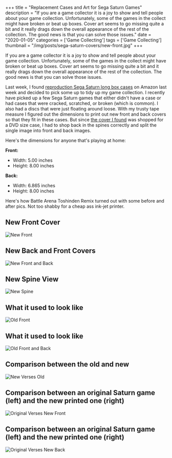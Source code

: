 +++
title = "Replacement Cases and Art for Sega Saturn Games"
description = "If you are a game collector it is a joy to show and tell people about your game collection. Unfortunately, some of the games in the collect might have broken or beat up boxes. Cover art seems to go missing quite a bit and it really drags down the overall appearance of the rest of the collection. The good news is that you can solve those issues."
date = "2020-01-05"
categories = ['Game Collecting']
tags = ['Game Collecting']
thumbnail = "/img/posts/sega-saturn-covers/new-front.jpg"
+++

If you are a game collector it is a joy to show and tell people about your game collection. Unfortunately, some of the games in the collect might have broken or beat up boxes. Cover art seems to go missing quite a bit and it really drags down the overall appearance of the rest of the collection. The good news is that you can solve those issues.

Last week, I found [reproduction Sega Saturn long box cases](https://www.amazon.com/gp/product/B07GBMRQJW/ref=ppx_yo_dt_b_asin_title_o01_s00?ie=UTF8&psc=1) on Amazon last week and decided to pick some up to tidy up my game collection. I recently have picked up a few Sega Saturn games that either didn't have a case or had cases that were cracked, scratched, or broken (which is common). I also had a discs that were just floating around loose. With my trusty tape measure I figured out the dimensions to print out new front and back covers so that they fit in these cases. But since [the cover I found](http://www.thecoverproject.net/view.php?game_id=5803) was shopped for a DVD size case, I had to shop back in the spines correctly and split the single image into front and back images.

Here's the dimensions for anyone that's playing at home:

**Front:**
* Width: 5.00 inches
* Height: 8.00 inches

**Back:**
* Width: 6.865 inches
* Height: 8.00 inches

Here's how Battle Arena Toshinden Remix turned out with some before and after pics. Not too shabby for a cheap ass ink-jet printer.

## New Front Cover
![New Front](/img/posts/sega-saturn-covers/new-front.jpg "New front cover")

## New Back and Front Covers
![New Front and Back](/img/posts/sega-saturn-covers/new-front-back.jpg "New front and back cover")

## New Spine View
![New Spine](/img/posts/sega-saturn-covers/new-spine.jpg "New spine")

## What it used to look like
![Old Front](/img/posts/sega-saturn-covers/old-front.jpg "Old front cover")

## What it used to look like
![Old Front and Back](/img/posts/sega-saturn-covers/old-front-back.jpg "Old front and back cover")

## Comparison between the old and new
![New Verses Old](/img/posts/sega-saturn-covers/new-verses-old.jpg "New verses Old")

## Comparison between an original Saturn game (left) and the new printed one (right)
![Original Verses New Front](/img/posts/sega-saturn-covers/original-verses-new-front.jpg "Original verses New front")

## Comparison between an original Saturn game (left) and the new printed one (right)
![Original Verses New Back](/img/posts/sega-saturn-covers/original-verses-new-back.jpg "Original verses New back")
